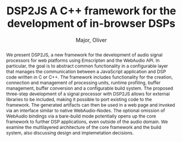 --- 
title: "DSP2JS A C++ framework for the development of in-browser DSPs" 
abstract: "We present DSP2JS, a new framework for the development of audio signal processors for web platforms using Emscripten and the WebAudio API. In particular, the goal is to abstract common functionality in a configurable layer that manages the communication between a JavaScript application and DSP code written in C or C++. The framework includes functionality for the creation, connection and management of processing units, runtime profiling, buffer management, buffer conversion and a configurable build system. The proposed three-step development of a signal processor with DSP2JS allows for external libraries to be included, making it possible to port existing code to the framework. The generated artifacts can then be used in a web page and invoked via an interface similar to native WebAudio-Nodes. The optional omission of WebAudio bindings via a bare-build mode potentially opens up the core framework to further DSP applications, even outside of the audio domain. We examine the multilayered architecture of the core framework and the build system, also discussing design and implemetation decisions." 
address: "Berlin" 
author: "Major, Oliver"
webAuthor: "Oliver Major" 
booktitle: "Proceedings of the International Web Audio Conference" 
editor: "Monschke, Jan and Guttandin, Christoph and Schnell, Norbert and Jenkinson, Thomas and Schaedler, Jack" 
month: "Proceedings of the International Web Audio Conference"
pages: "" 
publisher: "TU Berlin" 
series: "WAC '18"
type: "Paper"  
year: "2018" 
id: "2018_10" 
tags: year2018
media: https://www.youtube.com/watch?v=n1a6sl-N9cQ 
pdflink: /_data/papers/pdf/2018/2018_10.pdf
ISSN: 2663-5844
---
